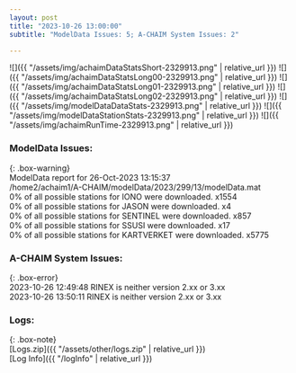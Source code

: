 ```yaml
---
layout: post
title: "2023-10-26 13:00:00"
subtitle: "ModelData Issues: 5; A-CHAIM System Issues: 2"

---
```


![]({{ "/assets/img/achaimDataStatsShort-2329913.png" | relative_url }})
![]({{ "/assets/img/achaimDataStatsLong00-2329913.png" | relative_url }})
![]({{ "/assets/img/achaimDataStatsLong01-2329913.png" | relative_url }})
![]({{ "/assets/img/achaimDataStatsLong02-2329913.png" | relative_url }})
![]({{ "/assets/img/modelDataDataStats-2329913.png" | relative_url }})
![]({{ "/assets/img/modelDataStationStats-2329913.png" | relative_url }})
![]({{ "/assets/img/achaimRunTime-2329913.png" | relative_url }})


### ModelData Issues:  
  
{: .box-warning}  
 ModelData report for 26-Oct-2023 13:15:37   
 /home2/achaim1/A-CHAIM/modelData/2023/299/13/modelData.mat   
 0% of all possible stations for IONO were downloaded. x1554   
 0% of all possible stations for JASON were downloaded. x4   
 0% of all possible stations for SENTINEL were downloaded. x857   
 0% of all possible stations for SSUSI were downloaded. x17   
 0% of all possible stations for KARTVERKET were downloaded. x5775   
  
### A-CHAIM System Issues:  
  
{: .box-error}  
2023-10-26 12:49:48 RINEX is neither version 2.xx or 3.xx  
2023-10-26 13:50:11 RINEX is neither version 2.xx or 3.xx  

### Logs:  
  
{: .box-note}  
[Logs.zip]({{ "/assets/other/logs.zip" | relative_url }})  
[Log Info]({{ "/logInfo" | relative_url }})  
